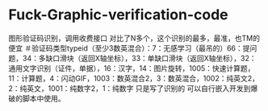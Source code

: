 # Fuck-Graphic-verification-code
图形验证码识别，调用收费接口
对比了N多个，这个识别的最多，最准，也TM的便宜
＃验证码类型typeid（至少3数英混合）：7：无感学习（最吊的）66：提问题，34：多缺口滑块（返回X轴坐标），33：单缺口滑块（返回X轴坐标），32：通用文字识别（证件，单据），16：汉字，14：图片旋转，1005：快速计算题，11：计算题，4：闪动GIF，1003：数英混合2，3：数英混合，1002：纯英文2，2：纯英文，1001：纯数字2，1：纯数字
只是写了识别的
可以自行嵌入开发到爆破的脚本中使用。
